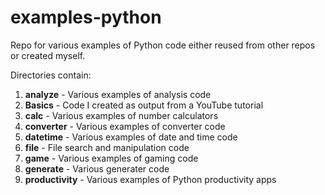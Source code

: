 # examples-python

Repo for various examples of Python code either reused from other repos or created myself.

Directories contain:

1. **analyze** - Various examples of analysis code
2. **Basics** - Code I created as output from a YouTube tutorial
3. **calc** - Various examples of number calculators
4. **converter** - Various examples of converter code
5. **datetime** - Various examples of date and time code
6. **file** - File search and manipulation code
7. **game** - Various examples of gaming code
8. **generate** - Various generater code
9. **productivity** - Various examples of Python productivity apps
